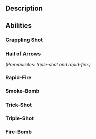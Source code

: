 ## Description

## Abilities
### Grappling Shot

### Hail of Arrows
_(Prerequisites: triple-shot and rapid-fire.)_

### Rapid-Fire

### Smoke-Bomb

### Trick-Shot

### Triple-Shot

### Fire-Bomb

